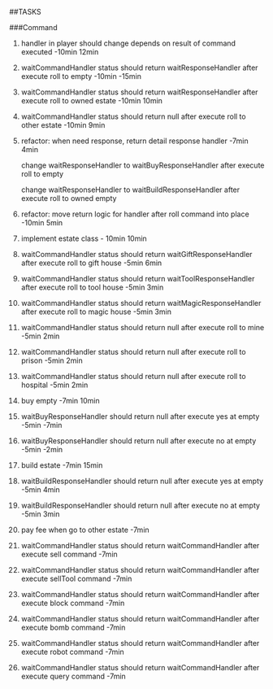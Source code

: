 ##TASKS

###Command

1. handler in player should change depends on result of command executed  -10min 12min

3. waitCommandHandler status should return waitResponseHandler after execute roll to empty  -10min -15min

4. waitCommandHandler status should return waitResponseHandler after execute roll to owned estate  -10min 10min

5. waitCommandHandler status should return null after execute roll to other estate  -10min 9min

6. refactor: when need response, return detail response handler  -7min 4min

    change waitResponseHandler to waitBuyResponseHandler after execute roll to empty
    
    change waitResponseHandler to waitBuildResponseHandler after execute roll to owned empty
    
7. refactor: move return logic for handler after roll command into place  -10min 5min

8. implement estate class  - 10min 10min

7. waitCommandHandler status should return waitGiftResponseHandler after execute roll to gift house  -5min 6min

8. waitCommandHandler status should return waitToolResponseHandler after execute roll to tool house  -5min 3min

12. waitCommandHandler status should return waitMagicResponseHandler after execute roll to magic house  -5min 3min

9. waitCommandHandler status should return null after execute roll to mine  -5min 2min

10. waitCommandHandler status should return null after execute roll to prison  -5min 2min

11. waitCommandHandler status should return null after execute roll to hospital  -5min 2min

12. buy empty -7min 10min

5. waitBuyResponseHandler should return null after execute yes at empty -5min -7min

6. waitBuyResponseHandler should return null after execute no at empty  -5min -2min

13. build estate -7min 15min

5. waitBuildResponseHandler should return null after execute yes at empty -5min 4min

6. waitBuildResponseHandler should return null after execute no at empty  -5min 3min

14. pay fee when go to other estate -7min

13. waitCommandHandler status should return waitCommandHandler after execute sell command  -7min

14. waitCommandHandler status should return waitCommandHandler after execute sellTool command  -7min

15. waitCommandHandler status should return waitCommandHandler after execute block command  -7min

16. waitCommandHandler status should return waitCommandHandler after execute bomb command  -7min

17. waitCommandHandler status should return waitCommandHandler after execute robot command  -7min

18. waitCommandHandler status should return waitCommandHandler after execute query command  -7min


